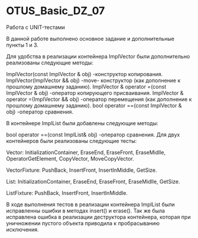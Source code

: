 # OTUS_Basic_DZ_07
Работа с UNIT-тестами

В данной работе выполнено основное задание и дополнительные пункты 1 и 3.

Для удобства в реализации контейнера ImplVector были дополнительно реализованы следующие методы:

ImplVector(const ImplVector <T>& obj) -конструктор копирования.
ImplVector(ImplVector <T>&& obj)  -move- конструктор (как дополнение к прошлому домашнему заданию).
ImplVector <T>& operator =(const  ImplVector <T>& obj)  -оператор копирующего присваивания.
ImplVector <T>& operator =(ImplVector <T>&& obj)  -оператор перемещения (как дополнение к прошлому домашнему заданию). 
bool operator ==(const ImplVector <T>& obj) -оператор сравнения.

В контейнере ImplList были добавлены следующие методы:
  
bool operator ==(const ImplList& obj) -оператор сравнения.
Для двух контейнеров были реализованы следующие тесты:
  
  Vector:
InitializationContainer,
EraseEnd,
EraseFront,
EraseMidlle,
OperatorGetElement,
CopyVector,
MoveCopyVector.
  
 VectorFixture:
PushBack,
InsertFront,
InsertInMiddle,
GetSize.
  
 List:
InitializationContainer,
EraseEnd,
EraseFront,
EraseMidlle,
GetSize.
  
 ListFixture:
PushBack,
InsertFront,
InsertInMiddle.
  
  
В ходе выполнения тестов в реализации контейнера ImplList были исправленны ошибки в методах insert() и erase().
Так же была исправлена ошибка в реализации деструктора контейнера, которая при уничножении пустого объекта приводила к пробрасыванию исключения. 
